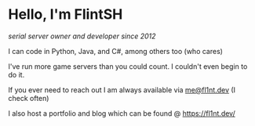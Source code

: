 # Hello, I'm FlintSH
*serial server owner and developer since 2012*

I can code in Python, Java, and C#, among others too (who cares)

I've run more game servers than you could count. I couldn't even begin to do it.

If you ever need to reach out I am always available via me@fl1nt.dev (I check often)

I also host a portfolio and blog which can be found @ https://fl1nt.dev/
